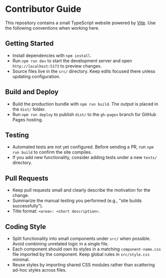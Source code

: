# Contributor Guide

This repository contains a small TypeScript website powered by [Vite](https://vitejs.dev/). Use the following conventions when working here.

## Getting Started
- Install dependencies with `npm install`.
- Run `npm run dev` to start the development server and open `http://localhost:5173` to preview changes.
- Source files live in the `src/` directory. Keep edits focused there unless updating configuration.

## Build and Deploy
- Build the production bundle with `npm run build`. The output is placed in the `dist/` folder.
- Run `npm run deploy` to publish `dist/` to the `gh-pages` branch for GitHub Pages hosting.

## Testing
- Automated tests are not yet configured. Before sending a PR, run `npm run build` to confirm the site compiles.
- If you add new functionality, consider adding tests under a new `tests/` directory.

## Pull Requests
- Keep pull requests small and clearly describe the motivation for the change.
- Summarize the manual testing you performed (e.g., "site builds successfully").
- Title format: `<area>: <short description>`.

## Coding Style
- Split functionality into small components under `src/` when possible. Avoid
  combining unrelated logic in a single file.
- Each component should own its styles in a matching `component-name.css` file
  imported by the component. Keep global rules in `src/style.css` minimal.
- Reuse styles by importing shared CSS modules rather than scattering ad-hoc
  styles across files.
